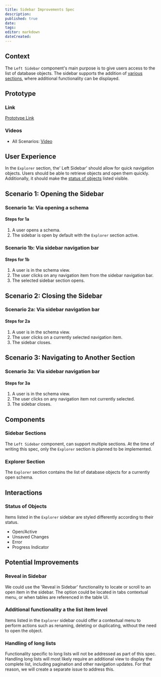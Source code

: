 ```yaml
---
title: Sidebar Improvements Spec
description: 
published: true
date: 
tags: 
editor: markdown
dateCreated: 
---
```


## Context

The `Left Sidebar` component's main purpose is to give users access to the list of database objects. The sidebar supports the addition of [various sections](#sidebar-sections), where additional functionality can be displayed.

## Prototype

### Link

[Prototype Link](https://mathesar-prototype.netlify.app/)

### Videos

- All Scenarios: [Video](https://www.loom.com/share/322db244b4b44775872c0be8c764195e)

## User Experience

In the `Explorer` section, the' Left Sidebar' should allow for quick navigation objects. Users should be able to retrieve objects and open them quickly. Additionally, it should make the [status of objects](#status-of-objects) listed visible.

## Scenario 1: Opening the Sidebar

### Scenario 1a: Via opening a schema

#### Steps for 1a

1. A user opens a schema.
2. The sidebar is open by default with the `Explorer` section active.

### Scenario 1b: Via sidebar navigation bar

#### Steps for 1b

1. A user is in the schema view.
2. The user clicks on any navigation item from the sidebar navigation bar.
3. The selected sidebar section opens.

## Scenario 2: Closing the Sidebar

### Scenario 2a: Via sidebar navigation bar

#### Steps for 2a

1. A user is in the schema view.
2. The user clicks on a currently selected navigation item.
3. The sidebar closes.

## Scenario 3: Navigating to Another Section

### Scenario 3a: Via sidebar navigation bar

#### Steps for 3a

1. A user is in the schema view.
2. The user clicks on any navigation item not currently selected.
3. The sidebar closes.

## Components

### Sidebar Sections

The `Left Sidebar` component, can support multiple sections. At the time of writing this spec, only the `Explorer` section is planned to be implemented.

### Explorer Section

The `Explorer` section contains the list of database objects for a currently open schema.

## Interactions

### Status of Objects

Items listed in the `Explorer` sidebar are styled differently according to their status.

- Open/Active
- Unsaved Changes
- Error
- Progress Indicator

## Potential Improvements

### Reveal in Sidebar

We could use the 'Reveal in Sidebar' functionality to locate or scroll to an open item in the sidebar. The option could be located in tabs contextual menu, or when tables are referenced in the table UI.

### Additional functionality a the list item level

Items listed in the `Explorer` sidebar could offer a contextual menu to perform actions such as renaming, deleting or duplicating, without the need to open the object.

### Handling of long lists

Functionality specific to long lists will not be addressed as part of this spec. Handling long lists will most likely require an additional view to display the complete list, including pagination and other navigation updates. For that reason, we will create a separate issue to address this.